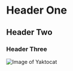 # Header One
## Header Two
### Header Three

![Image of Yaktocat](https://www.google.com/url?sa=i&url=https%3A%2F%2Fwww.pexels.com%2Fsearch%2Fnairobi%2F&psig=AOvVaw0fcuc0xjq8QKlJAWsPhg1f&ust=1714117092436000&source=images&cd=vfe&opi=89978449&ved=0CBIQjRxqFwoTCJji3Pft3IUDFQAAAAAdAAAAABAE)
